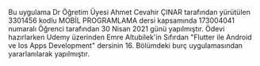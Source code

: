Bu uygulama Dr Öğretim Üyesi Ahmet Cevahir ÇINAR tarafından yürütülen 3301456
kodlu MOBİL PROGRAMLAMA dersi kapsamında 173004041 numaralı Öğrenci  tarafından
30 Nisan 2021 günü yapılmıştır.
Ödevi hazırlarken Udemy üzerinden Emre Altubilek'in Sıfırdan "Flutter ile Android
ve Ios Apps Development" dersinin 16. Bölümdeki burç uygulamasından yararlanılarak
yapılmıştır.

